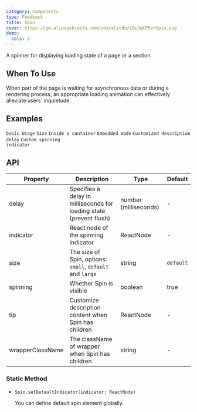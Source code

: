 ```yaml
---
category: Components
type: Feedback
title: Spin
cover: https://gw.alipayobjects.com/zos/alicdn/LBcJqCPRv/Spin.svg
demo:
  cols: 2
---
```


A spinner for displaying loading state of a page or a section.

## When To Use

When part of the page is waiting for asynchronous data or during a rendering process, an appropriate loading animation can effectively alleviate users' inquietude.

## Examples

<code src="./demo/basic.tsx">basic Usage</code>
<code src="./demo/size.tsx">Size</code>
<code src="./demo/inside.tsx">Inside a container</code>
<code src="./demo/nested.tsx">Embedded mode</code>
<code src="./demo/tip.tsx">Customized description</code>
<code src="./demo/delayAndDebounce.tsx">delay</code>
<code src="./demo/custom-indicator.tsx">Custom spinning indicator</code>

## API

| Property         | Description                                                         | Type                  | Default   |
| ---------------- | ------------------------------------------------------------------- | --------------------- | --------- |
| delay            | Specifies a delay in milliseconds for loading state (prevent flush) | number (milliseconds) | -         |
| indicator        | React node of the spinning indicator                                | ReactNode             | -         |
| size             | The size of Spin, options: `small`, `default` and `large`           | string                | `default` |
| spinning         | Whether Spin is visible                                             | boolean               | true      |
| tip              | Customize description content when Spin has children                | ReactNode             | -         |
| wrapperClassName | The className of wrapper when Spin has children                     | string                | -         |

### Static Method

- `Spin.setDefaultIndicator(indicator: ReactNode)`

  You can define default spin element globally.
